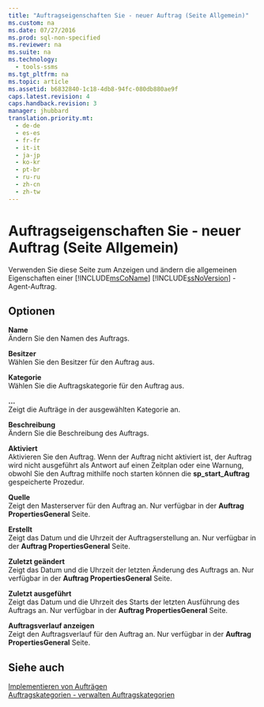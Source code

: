 ```yaml
---
title: "Auftragseigenschaften Sie - neuer Auftrag (Seite Allgemein)"
ms.custom: na
ms.date: 07/27/2016
ms.prod: sql-non-specified
ms.reviewer: na
ms.suite: na
ms.technology: 
  - tools-ssms
ms.tgt_pltfrm: na
ms.topic: article
ms.assetid: b6832840-1c18-4db8-94fc-080db880ae9f
caps.latest.revision: 4
caps.handback.revision: 3
manager: jhubbard
translation.priority.mt: 
  - de-de
  - es-es
  - fr-fr
  - it-it
  - ja-jp
  - ko-kr
  - pt-br
  - ru-ru
  - zh-cn
  - zh-tw
---
```

# Auftragseigenschaften Sie - neuer Auftrag (Seite Allgemein)
Verwenden Sie diese Seite zum Anzeigen und ändern die allgemeinen Eigenschaften einer [!INCLUDE[msCoName](../content/includes/msCoName_md.md)] [!INCLUDE[ssNoVersion](../content/includes/ssNoVersion_md.md)] -Agent-Auftrag.  
  
## Optionen  
**Name**  
Ändern Sie den Namen des Auftrags.  
  
**Besitzer**  
Wählen Sie den Besitzer für den Auftrag aus.  
  
**Kategorie**  
Wählen Sie die Auftragskategorie für den Auftrag aus.  
  
**...**  
Zeigt die Aufträge in der ausgewählten Kategorie an.  
  
**Beschreibung**  
Ändern Sie die Beschreibung des Auftrags.  
  
**Aktiviert**  
Aktivieren Sie den Auftrag. Wenn der Auftrag nicht aktiviert ist, der Auftrag wird nicht ausgeführt als Antwort auf einen Zeitplan oder eine Warnung, obwohl Sie den Auftrag mithilfe noch starten können die **sp\_start\_Auftrag** gespeicherte Prozedur.  
  
**Quelle**  
Zeigt den Masterserver für den Auftrag an. Nur verfügbar in der **Auftrag PropertiesGeneral** Seite.  
  
**Erstellt**  
Zeigt das Datum und die Uhrzeit der Auftragserstellung an. Nur verfügbar in der **Auftrag PropertiesGeneral** Seite.  
  
**Zuletzt geändert**  
Zeigt das Datum und die Uhrzeit der letzten Änderung des Auftrags an. Nur verfügbar in der **Auftrag PropertiesGeneral** Seite.  
  
**Zuletzt ausgeführt**  
Zeigt das Datum und die Uhrzeit des Starts der letzten Ausführung des Auftrags an. Nur verfügbar in der **Auftrag PropertiesGeneral** Seite.  
  
**Auftragsverlauf anzeigen**  
Zeigt den Auftragsverlauf für den Auftrag an. Nur verfügbar in der **Auftrag PropertiesGeneral** Seite.  
  
## Siehe auch  
[Implementieren von Aufträgen](../content/Implement-Jobs.md)  
[Auftragskategorien - verwalten Auftragskategorien](../content/Job-Categories---Manage-Job-Categories.md)  
  
